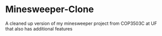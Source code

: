 # Minesweeper-Clone
A cleaned up version of my minesweeper project from COP3503C at UF that also has additional features
